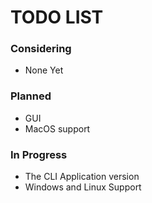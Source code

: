 # TODO LIST

### Considering
- None Yet

### Planned
- GUI
- MacOS support

### In Progress
- The CLI Application version
- Windows and Linux Support